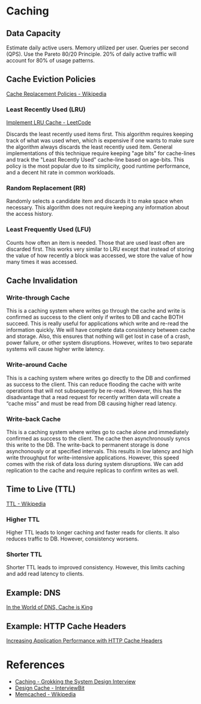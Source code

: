 # Caching
## Data Capacity
Estimate daily active users. Memory utilized per user. Queries per second (QPS).
Use the Pareto 80/20 Principle. 20% of daily active traffic will account for 80% of usage patterns.
## Cache Eviction Policies
[Cache Replacement Policies - Wikipedia](https://en.wikipedia.org/wiki/Cache_replacement_policies)
### Least Recently Used (LRU)
[Implement LRU Cache - LeetCode](https://leetcode.com/problems/lru-cache/description/)

Discards the least recently used items first. This algorithm requires keeping track of what was used when, which is expensive if one wants to make sure the algorithm always discards the least recently used item. General implementations of this technique require keeping "age bits" for cache-lines and track the "Least Recently Used" cache-line based on age-bits. This policy is the most popular due to its simplicity, good runtime performance, and a decent hit rate in common workloads.
### Random Replacement (RR)
Randomly selects a candidate item and discards it to make space when necessary. This algorithm does not require keeping any information about the access history. 
### Least Frequently Used (LFU)
Counts how often an item is needed. Those that are used least often are discarded first. This works very similar to LRU except that instead of storing the value of how recently a block was accessed, we store the value of how many times it was accessed.
## Cache Invalidation
### Write-through Cache
This is a caching system where writes go through the cache and write is confirmed as success to the client only if writes to DB and cache BOTH succeed. This is really useful for applications which write and re-read the information quickly. We will have complete data consistency between cache and storage. Also, this ensures that nothing will get lost in case of a crash, power failure, or other system disruptions. However, writes to two separate systems will cause higher write latency.
### Write-around Cache
This is a caching system where writes go directly to the DB and confirmed as success to the client. This can reduce flooding the cache with write operations that will not subsequently be re-read. However, this has the disadvantage that a read request for recently written data will create a “cache miss” and must be read from DB causing higher read latency.
### Write-back Cache
This is a caching system where writes go to cache alone and immediately confirmed as success to the client. The cache then asynchronously syncs this write to the DB. The write-back to permanent storage is done asynchonously or at specified intervals. This results in low latency and high write throughput for write-intensive applications. However, this speed comes with the risk of data loss during system disruptions. We can add replication to the cache and require replicas to confirm writes as well.
## Time to Live (TTL)
[TTL - Wikipedia](https://en.wikipedia.org/wiki/Time_to_live)
### Higher TTL
Higher TTL leads to longer caching and faster reads for clients. It also reduces traffic to DB. However, consistency worsens.
### Shorter TTL
Shorter TTL leads to improved consistency. However, this limits caching and add read latency to clients. 
## Example: DNS
[In the World of DNS, Cache is King](http://blog.catchpoint.com/2014/07/15/world-dns-cache-king/)
## Example: HTTP Cache Headers
[Increasing Application Performance with HTTP Cache Headers](https://devcenter.heroku.com/articles/increasing-application-performance-with-http-cache-headers)
# References
* [Caching - Grokking the System Design Interview](https://www.educative.io/collection/page/5668639101419520/5649050225344512/5643440998055936)
* [Design Cache - InterviewBit](https://www.interviewbit.com/problems/design-cache/)
* [Memcached - Wikipedia](https://en.wikipedia.org/wiki/Memcached)

